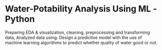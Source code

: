 # Water-Potability Analysis Using ML -Python
Preparing EDA & visualization, cleaning, preprocessing and transforming data, Analyzed data using.
Design a predictive model with the use of machine learning algorithms to predict whether quality of water good or not.
